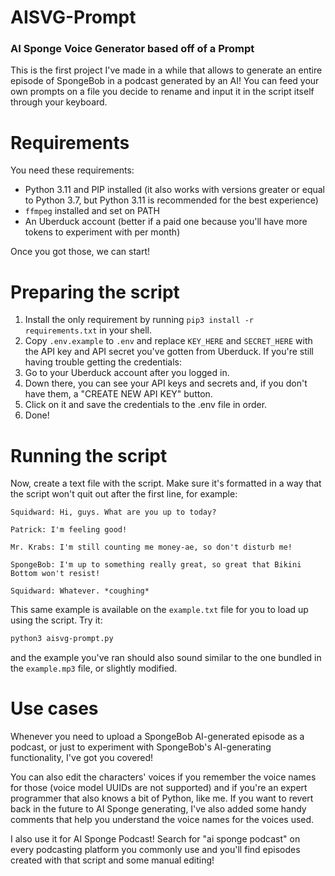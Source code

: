 # AISVG-Prompt

### AI Sponge Voice Generator based off of a Prompt

This is the first project I've made in a while that allows to generate an entire episode of SpongeBob in a podcast generated by an AI! You can feed your own prompts on a file you decide to rename and input it in the script itself through your keyboard.

# Requirements

You need these requirements:

- Python 3.11 and PIP installed (it also works with versions greater or equal to Python 3.7, but Python 3.11 is recommended for the best experience)
- `ffmpeg` installed and set on PATH
- An Uberduck account (better if a paid one because you'll have more tokens to experiment with per month)

Once you got those, we can start!

# Preparing the script

1. Install the only requirement by running `pip3 install -r requirements.txt` in your shell.
2. Copy `.env.example` to `.env` and replace `KEY_HERE` and `SECRET_HERE` with the API key and API secret you've gotten from Uberduck. If you're still having trouble getting the credentials:
  1. Go to your Uberduck account after you logged in.
  2. Down there, you can see your API keys and secrets and, if you don't have them, a "CREATE NEW API KEY" button.
  3. Click on it and save the credentials to the .env file in order.
3. Done!

# Running the script

Now, create a text file with the script. Make sure it's formatted in a way that the script won't quit out after the first line, for example:
```
Squidward: Hi, guys. What are you up to today?

Patrick: I'm feeling good!

Mr. Krabs: I'm still counting me money-ae, so don't disturb me!

SpongeBob: I'm up to something really great, so great that Bikini Bottom won't resist!

Squidward: Whatever. *coughing*
```

This same example is available on the `example.txt` file for you to load up using the script. Try it:

```bash
python3 aisvg-prompt.py
```

and the example you've ran should also sound similar to the one bundled in the `example.mp3` file, or slightly modified.

# Use cases

Whenever you need to upload a SpongeBob AI-generated episode as a podcast, or just to experiment with SpongeBob's AI-generating functionality, I've got you covered!

You can also edit the characters' voices if you remember the voice names for those (voice model UUIDs are not supported) and if you're an expert programmer that also knows a bit of Python, like me. If you want to revert back in the future to AI Sponge generating, I've also added some handy comments that help you understand the voice names for the voices used.

I also use it for AI Sponge Podcast! Search for "ai sponge podcast" on every podcasting platform you commonly use and you'll find episodes created with that script and some manual editing!